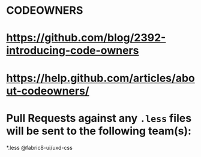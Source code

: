 # CODEOWNERS
# https://github.com/blog/2392-introducing-code-owners
# https://help.github.com/articles/about-codeowners/

# Pull Requests against any `.less` files will be sent to the following team(s):
*.less    @fabric8-ui/uxd-css
